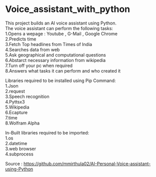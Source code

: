 # Voice_assistant_with_python
This project builds an AI voice assistant using Python.<br>
The voice assistant can perform the following tasks:<br>
1.Opens a wepage : Youtube , G-Mail , Google Chrome<br>
2.Predicts time<br>
3.Fetch Top headlines from Times of India<br>
4.Searches data from web<br>
5.Ask geographical and computational questions<br>
6.Abstarct necessary information from wikipedia<br>
7.Turn off your pc when required<br>
8.Answers what tasks it can perform and who created it<br>

Libraries required to be installed using Pip Command:<br>
1.Json<br>
2.request<br>
3.Speech recognition<br>
4.Pyttsx3<br>
5.Wikipedia<br>
6.Ecapture<br>
7.time<br>
8.Wolfram Alpha<br>

In-Built libraries required to be imported:<br>
1.os<br>
2.datetime<br>
3.web browser<br>
4.subprocess<br>



Source : https://github.com/mmirthula02/AI-Personal-Voice-assistant-using-Python
